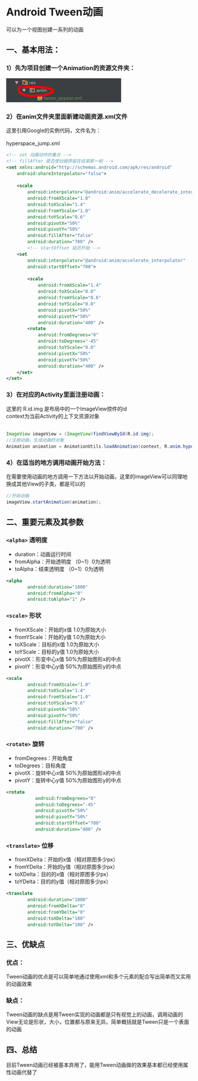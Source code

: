 # Android Tween动画
可以为一个视图创建一系列的动画

## 一、基本用法：

### 1）先为项目创建一个Animation的资源文件夹：

![](picture/pic1.jpg)

### 2）在anim文件夹里面新建动画资源.xml文件
这里引用Google的实例代码，文件名为：<br/><br/>
hyperspace_jump.xml
```xml
<!-- set 动画动作的集合 -->
<!-- fillAfter 是否使动画停留在结束那一帧 -->
<set xmlns:android="http://schemas.android.com/apk/res/android"
    android:shareInterpolator="false">

    <scale
        android:interpolator="@android:anim/accelerate_decelerate_interpolator"
        android:fromXScale="1.0"
        android:toXScale="1.4"
        android:fromYScale="1.0"
        android:toYScale="0.6"
        android:pivotX="50%"
        android:pivotY="50%"
        android:fillAfter="false"
        android:duration="700" />
        <!-- startOffset 延迟开始 -->
    <set
        android:interpolator="@android:anim/accelerate_interpolator"
        android:startOffset="700">

        <scale
            android:fromXScale="1.4"
            android:toXScale="0.0"
            android:fromYScale="0.6"
            android:toYScale="0.0"
            android:pivotX="50%"
            android:pivotY="50%"
            android:duration="400" />
        <rotate
            android:fromDegrees="0"
            android:toDegrees="-45"
            android:toYScale="0.0"
            android:pivotX="50%"
            android:pivotY="50%"
            android:duration="400" />
    </set>
</set>

```

### 3）在对应的Activity里面注册动画：
这里的 R.id.img 是布局中的一个ImageView控件的id<br/>
context为当前Activity的上下文资源对象

```java

ImageView imageView = (ImageView)findViewById(R.id.img);
//注册动画，生成动画的对象
Animation animation = AnimationUtils.loadAnimation(context, R.anim.hyperspace_jump);

```
### 4）在适当的地方调用动画开始方法：
在需要使用动画的地方调用一下方法以开始动画，这里的imageView可以同理地换成其他View的子类，都是可以的
```java
//开始动画
imageView.startAnimation(animation);
```

## 二、重要元素及其参数

### `<alpha>` 透明度
  * duration：动画运行时间
  * fromAlpha：开始透明度 （0~1）0为透明
  * toAlpha：结束透明度 （0~1）0为透明

```xml
<alpha
        android:duration="1000"
        android:fromAlpha="0"
        android:toAlpha="1" />
```
### `<scale>` 形状
  * fromXScale：开始的x值 1.0为原始大小
  * fromYScale：开始的y值 1.0为原始大小
  * toXScale：目标的x值 1.0为原始大小
  * toYScale：目标的y值 1.0为原始大小
  * pivotX：形变中心x值 50%为原始图形x的中点
  * pivotY：形变中心y值 50%为原始图形y的中点

```xml
<scale
        android:fromXScale="1.0"
        android:toXScale="1.4"
        android:fromYScale="1.0"
        android:toYScale="0.6"
        android:pivotX="50%"
        android:pivotY="50%"
        android:fillAfter="false"
        android:duration="700" />
```

### `<rotate>` 旋转
  * fromDegrees：开始角度
  * toDegrees：目标角度
  * pivotX：旋转中心x值 50%为原始图形x的中点
  * pivotY：旋转中心y值 50%为原始图形y的中点

```xml
<rotate
           android:fromDegrees="0"
           android:toDegrees="-45"
           android:pivotX="50%"
           android:pivotY="50%"
           android:startOffset="700"
           android:duration="400" />
```

### `<translate>` 位移
  * fromXDelta：开始的x值（相对原图多少px）
  * fromYDelta：开始的y值（相对原图多少px）
  * toXDelta：目的的x值（相对原图多少px）
  * toYDelta：目的的y值（相对原图多少px）

```xml
<translate
        android:duration="1000"
        android:fromXDelta="0"
        android:fromYDelta="0"
        android:toXDelta="100"
        android:toYDelta="100" />
```

## 三、优缺点
### 优点：
Tween动画的优点是可以简单地通过使用xml和多个元素的配合写出简单而又实用的动画效果
### 缺点：
Tween动画的缺点是用Tween实现的动画都是只有视觉上的动画，调用动画的View无论是形状，大小，位置都与原来无异。简单概括就是Tween只是一个表面的动画

## 四、总结
目前Tween动画已经被基本弃用了，能用Tween动画做的效果基本都已经使用属性动画代替了
